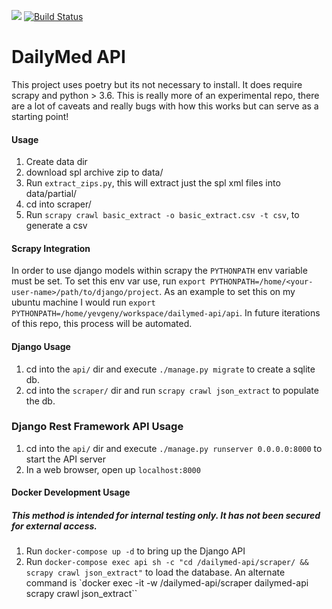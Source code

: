 [<img src="https://img.shields.io/badge/slack-@CodeRx-blue.svg?logo=slack">](https://coderx.slack.com) [![Build Status](https://travis-ci.org/coderxio/dailymed-api.svg?branch=master)](https://travis-ci.org/coderxio/dailymed-api)

# DailyMed API

This project uses poetry but its not necessary to install. It does require scrapy and python > 3.6.  This is really more of an experimental repo, there are a lot of caveats and really bugs with how this works but can serve as a starting point!

#### Usage

1. Create data dir
2. download spl archive zip to data/
3. Run `extract_zips.py`, this will extract just the spl xml files into data/partial/
4. cd into scraper/
5. Run `scrapy crawl basic_extract -o basic_extract.csv -t csv`, to generate a csv

#### Scrapy Integration

In order to use django models within scrapy the `PYTHONPATH` env variable must be set. To set this env var use, run `export PYTHONPATH=/home/<your-user-name>/path/to/django/project`. As an example to set this on my ubuntu machine I would run `export PYTHONPATH=/home/yevgeny/workspace/dailymed-api/api`. In future iterations of this repo, this process will be automated. 

#### Django Usage

1. cd into the `api/` dir and execute `./manage.py migrate` to create a sqlite db.
2. cd into the `scraper/` dir and run `scrapy crawl json_extract` to populate the db.

### Django Rest Framework API Usage

1. cd into the `api/` dir and execute `./manage.py runserver 0.0.0.0:8000` to start the API server
2. In a web browser, open up `localhost:8000`

#### Docker Development Usage
##### This method is intended for internal testing only.  It has not been secured for external access.

1. Run `docker-compose up -d` to bring up the Django API
2. Run `docker-compose exec api sh -c "cd /dailymed-api/scraper/ && scrapy crawl json_extract"` to load the database. An alternate command is `docker exec -it -w /dailymed-api/scraper dailymed-api scrapy crawl json_extract``
